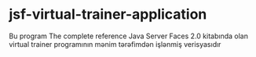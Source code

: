 # jsf-virtual-trainer-application
Bu program The complete reference Java Server Faces 2.0 kitabında olan virtual trainer programının mənim tərəfimdən işlənmiş verisyasıdır 
